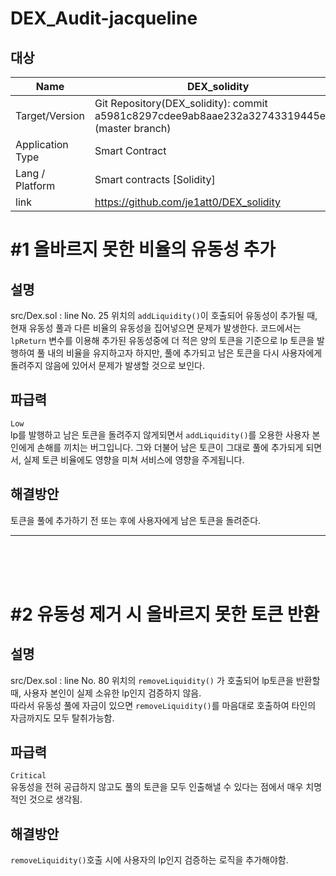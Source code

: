 
# DEX_Audit-jacqueline
## 대상
|Name |DEX_solidity|
|--|--|
|Target/Version|Git Repository(DEX_solidity): commit a5981c8297cdee9ab8aae232a32743319445efe5 (master branch)|
|Application Type | Smart Contract|
|Lang / Platform | Smart contracts [Solidity] |
|link | https://github.com/je1att0/DEX_solidity

   

# #1 올바르지 못한 비율의 유동성 추가
## 설명
src/Dex.sol : line No. 25 위치의 ```addLiquidity()```이 호출되어 유동성이 추가될 때, 현재 유동성 풀과 다른 비율의 유동성을 집어넣으면 문제가 발생한다. 코드에서는 ```lpReturn``` 변수를 이용해 추가된 유동성중에 더 적은 양의 토큰을 기준으로 lp 토큰을 발행하여 풀 내의 비율을 유지하고자 하지만, 풀에 추가되고 남은 토큰을 다시 사용자에게 돌려주지 않음에 있어서 문제가 발생할 것으로 보인다.


## 파급력 
```Low ```   
lp를 발행하고 남은 토큰을 돌려주지 않게되면서 ```addLiquidity()```를 오용한 사용자 본인에게 손해를 끼치는 버그입니다. 그와 더불어 남은 토큰이 그대로 풀에 추가되게 되면서, 실제 토큰 비율에도 영향을 미쳐 서비스에 영향을 주게됩니다.

## 해결방안
토큰을 풀에 추가하기 전 또는 후에 사용자에게 남은 토큰을 돌려준다.

---   
<br>
<br>
<br>




# #2 유동성 제거 시 올바르지 못한 토큰 반환
## 설명
src/Dex.sol : line No. 80 위치의 ```removeLiquidity()``` 가 호출되어 lp토큰을 반환할 때, 사용자 본인이 실제 소유한 lp인지 검증하지 않음.   
따라서 유동성 풀에 자금이 있으면 ```removeLiquidity()```를 마음대로 호출하여 타인의 자금까지도 모두 탈취가능함.


## 파급력 
```Critical ```   
유동성을 전혀 공급하지 않고도 풀의 토큰을 모두 인출해낼 수 있다는 점에서 매우 치명적인 것으로 생각됨.

## 해결방안
```removeLiquidity()```호출 시에 사용자의 lp인지 검증하는 로직을 추가해야함.